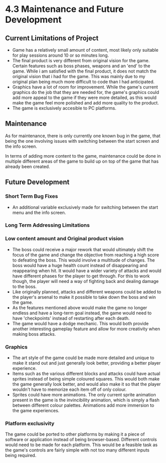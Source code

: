# 4.3 Maintenance and Future Development

## Current Limitations of Project

* Game has a relatively small amount of content, most likely only suitable for play sessions around 10 or so minutes long.
* The final product is very different from original vision for the game. Certain features such as boss phases, weapons and an 'end' to the game. While i am satisfied with the final product, it does not match the original vision that i had for the game. This was mainly due to my original plan being much more difficult to code than I had anticipated.
* Graphics have a lot of room for improvement. While the game's current graphics do the job that they are needed for, the game's graphics could add more appeal to the game if they were more detailed, as this would make the game feel more polished and add more quality to the product.
* The game is exclusively accesible to PC platforms.

## Maintenance

As for maintenance, there is only currently one known bug in the game, that being the one involving issues with switching between the start screen and the info screen.&#x20;

In terms of adding more content to the game, maintenance could be done in multiple different areas of the game to build up on top of the game that has already been created.

## Future Development

### Short Term Bug Fixes

* An additional variable exclusively made for switching between the start menu and the info screen.

### Long Term Addressing Limitations

### Low content amount and Original product vision

* The boss could receive a major rework that would ultimately shift the focus of the game and change the objective from reaching a high score to defeating the boss. This would involve a multitude of changes. The boss would have a huge health count instead of disappearing and reappearing when hit. It would have a wider variety of attacks and would have different phases for the player to get through. For this to work though, the player will need a way of fighting back and dealing damage to the boss.
* Like originally planned, attacks and different weapons could be added to the player's arsenal to make it possible to take down the boss and win the game.&#x20;
* As the features mentioned above would make the game no longer endless and have a long-term goal instead, the game would need to have 'checkpoints' instead of restarting after each death.&#x20;
* The game would have a dodge mechanic. This would both provide another interesting gameplay feature and allow for more creativity when making boss attacks.

### Graphics



* &#x20;The art style of the game could be made more detailed and unique to make it stand out and just generally look better, providing a better player experience.
* Items such as the various different blocks and attacks could have actual sprites instead of being simple coloured squares. This would both make the game generally look better, and would also make it so that the player wouldn't have to memorize each item off of only colour.
* Sprites could have more animations. The only current sprite animation present in the game is the invincibility animation, which is simply a flash between different colour palettes. Animations add more immersion to the game experiences.

### Platform exclusivity&#x20;

The game could be ported to other platforms by making it a piece of software or application instead of being browser-based. Different controls would need to be made for each platform. This would be a feasible task as the game's controls are fairly simple with not too many different inputs being required.

